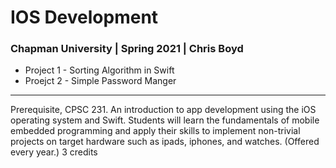 # IOS Development
### Chapman University | Spring 2021 | Chris Boyd

* Project 1 - Sorting Algorithm in Swift
* Proejct 2 - Simple Password Manger

----------

Prerequisite, CPSC 231. An introduction to app development using the iOS operating system and Swift. Students will learn the fundamentals of mobile embedded programming and apply their skills to implement non-trivial projects on target hardware such as ipads, iphones, and watches. (Offered every year.) 3 credits
